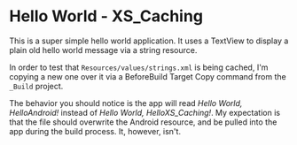 Hello World - XS_Caching
========================

This is a super simple hello world application. It uses a TextView to
display a plain old hello world message via a string resource.

In order to test that `Resources/values/strings.xml` is being cached, 
I'm copying a new one over it via a BeforeBuild Target Copy command from the `_Build` project. 

The behavior you should notice is the app will read _Hello World, HelloAndroid!_ instead of _Hello World, HelloXS_Caching!_. My expectation is that the file should overwrite the Android resource, and be pulled into the app during the build process. It, however, isn't.